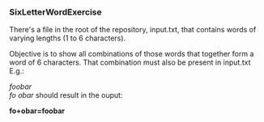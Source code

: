### SixLetterWordExercise

There's a file in the root of the repository, input.txt, that contains words of varying lengths (1 to 6 characters).

Objective is to show all combinations of those words that together form a word of 6 characters. That combination must also be present in input.txt
E.g.:

_foobar_  
_fo_
_obar_
should result in the ouput:

**fo+obar=foobar**

